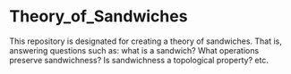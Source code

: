 # Theory_of_Sandwiches
This repository is designated for creating a theory of sandwiches. That is, answering questions such as: what is a sandwich? What operations preserve sandwichness? Is sandwichness a topological property? etc.
